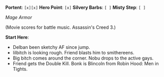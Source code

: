 **Portent**: `[x][x]`
**Hero Point**: `[x]`
**Silvery Barbs**: `[ ]`
**Misty Step**: `[ ]`

*Mage Armor*

(Movie scores for battle music. Assassin's Creed 3.)

**Start Here**:
- Delban been sketchy AF since jump.
- lilbitch is looking rough. Friend blasts him to smithereens.
- Big bitch comes around the corner. Nobu drops to the active gays.
- Friend gets the Double Kill. Bonk is Blincoln from Robin Hood: Men in Tights.